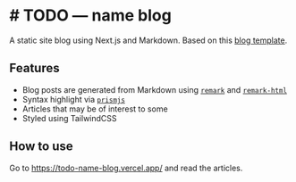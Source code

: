 # # TODO — name blog
A static site blog using Next.js and Markdown. Based on this [blog template](https://stackblitz.com/github/vercel/next.js/tree/canary/examples/blog-starter). 

## Features
- Blog posts are generated from Markdown using [`remark`](https://github.com/remarkjs/remark) and [`remark-html`](https://github.com/remarkjs/remark-html)
- Syntax highlight via [`prismjs`](https://prismjs.com/)
- Articles that may be of interest to some
- Styled using TailwindCSS

## How to use

Go to https://todo-name-blog.vercel.app/ and read the articles. 
